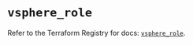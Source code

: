 # `vsphere_role`

Refer to the Terraform Registry for docs: [`vsphere_role`](https://registry.terraform.io/providers/vmware/vsphere/2.14.0/docs/resources/role).
